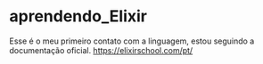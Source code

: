 # aprendendo_Elixir
Esse é o meu primeiro contato com a linguagem, estou seguindo a documentação oficial. https://elixirschool.com/pt/
